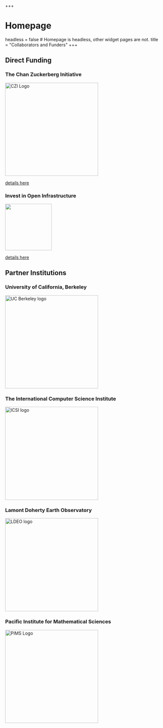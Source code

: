 +++
# Homepage
headless = false  # Homepage is headless, other widget pages are not.
title = "Collaborators and Funders"
+++

<style>
img {
    width: 300px;
    margin-left: 0 !important;
}
</style>


## Direct Funding

### The Chan Zuckerberg Initiative

[![CZI Logo](https://chanzuckerberg.com/wp-content/uploads/2018/09/Logo-Centered-1024-x-512-.png)](https://chanzuckerberg.com/)

[details here](/posts/czi-core-support)


### Invest in Open Infrastructure

<img style="width:150px" href="https://investinopen.org/about/" src="https://investinopen.org/content/images/2020/09/ioi-logo-sq-1.png" />

[details here](https://investinopen.org/blog/jrost-rapid-response-fund-awardees/)


## Partner Institutions

### University of California, Berkeley

[![UC Berkeley logo](https://brand.berkeley.edu/wp-content/uploads/2016/11/primarylogo.png)](https://berkeley.edu/)


### The International Computer Science Institute

[![ICSI logo ](https://www.icsi.berkeley.edu/icsi/sites/all/themes/icsi/logo.png)](https://www.icsi.berkeley.edu/icsi/)


### Lamont Doherty Earth Observatory

[![LDEO logo](https://pangeo.io/_images/ldeo-logo.png)](https://www.ldeo.columbia.edu/)


### Pacific Institute for Mathematical Sciences

[![PIMS Logo](https://ssc.ca/sites/default/files/imce/webhorizfulllarge.png)](https://www.pims.math.ca/)

